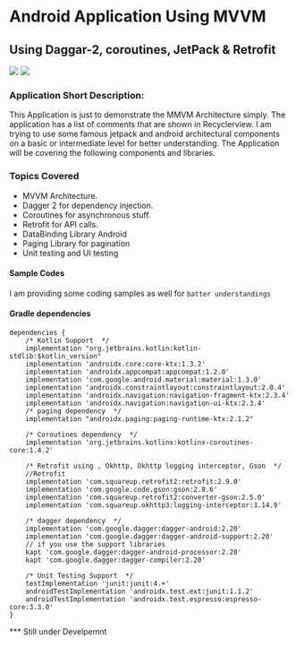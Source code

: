 # Android Application Using MVVM

## Using Daggar-2, coroutines, JetPack & Retrofit
![](https://img.shields.io/badge/android-Kotlin-yellowgreen) ![](https://img.shields.io/badge/Dependency%20Injection%20-Dagger-blue)

### Application Short Description:
 This Application is just to demonstrate the MMVM Architecture simply. The application has a list of comments that are shown in Recyclerview. I am trying to use some famous jetpack and android architectural components on a basic or intermediate level for better understanding. 
The Application will be covering the following components and libraries.

### Topics Covered
- MVVM Architecture.
- Dagger 2 for dependency injection.
- Coroutines for asynchronous stuff.
- Retrofit for API calls.
- DataBinding Library Android
- Paging Library for pagination
- Unit testing and UI testing

#### Sample Codes
I am providing some coding samples as well for  `batter understandings`

#### Gradle dependencies
	dependencies {
		/* Kotlin Support  */
		implementation "org.jetbrains.kotlin:kotlin-stdlib:$kotlin_version"
		implementation 'androidx.core:core-ktx:1.3.2'
		implementation 'androidx.appcompat:appcompat:1.2.0'
		implementation 'com.google.android.material:material:1.3.0'
		implementation 'androidx.constraintlayout:constraintlayout:2.0.4'
		implementation 'androidx.navigation:navigation-fragment-ktx:2.3.4'
		implementation 'androidx.navigation:navigation-ui-ktx:2.3.4'
		/* paging dependency  */
		implementation "androidx.paging:paging-runtime-ktx:2.1.2"

		/* Coroutines dependency  */
		implementation 'org.jetbrains.kotlinx:kotlinx-coroutines-core:1.4.2'

		/* Retrofit using , Okhttp, Okhttp logging interceptor, Gson  */
		//Retrofit
		implementation 'com.squareup.retrofit2:retrofit:2.9.0'
		implementation 'com.google.code.gson:gson:2.8.6'
		implementation 'com.squareup.retrofit2:converter-gson:2.5.0'
		implementation 'com.squareup.okhttp3:logging-interceptor:3.14.9'

		/* dagger dependency  */
		implementation 'com.google.dagger:dagger-android:2.20'
		implementation 'com.google.dagger:dagger-android-support:2.20'
		// if you use the support libraries
		kapt 'com.google.dagger:dagger-android-processor:2.20'
		kapt 'com.google.dagger:dagger-compiler:2.20'

		/* Unit Testing Support  */
		testImplementation 'junit:junit:4.+'
		androidTestImplementation 'androidx.test.ext:junit:1.1.2'
		androidTestImplementation 'androidx.test.espresso:espresso-core:3.3.0'
	}

*** Still under Develpemnt
       



